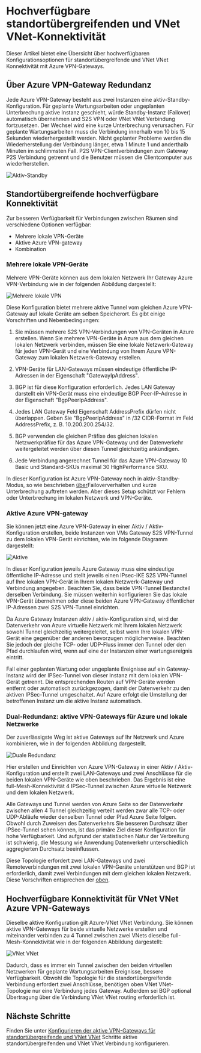 <properties
   pageTitle="Übersicht über hochverfügbaren Konfigurationen mit Azure VPN-Gateways | Microsoft Azure"
   description="Dieser Artikel bietet eine Übersicht über Azure VPN-Gateways mit hoch verfügbaren Konfigurationsoptionen."
   services="vpn-gateway"
   documentationCenter="na"
   authors="yushwang"
   manager="rossort"
   editor=""
   tags=""/>

<tags
   ms.service="vpn-gateway"
   ms.devlang="na"
   ms.topic="article"
   ms.tgt_pltfrm="na"
   ms.workload="infrastructure-services"
   ms.date="09/24/2016"
   ms.author="yushwang"/>

# <a name="highly-available-cross-premises-and-vnet-to-vnet-connectivity"></a>Hochverfügbare standortübergreifenden und VNet VNet-Konnektivität

Dieser Artikel bietet eine Übersicht über hochverfügbaren Konfigurationsoptionen für standortübergreifende und VNet VNet Konnektivität mit Azure VPN-Gateways.

## <a name = "activestandby"></a>Über Azure VPN-Gateway Redundanz

Jede Azure VPN-Gateway besteht aus zwei Instanzen eine aktiv-Standby-Konfiguration. Für geplante Wartungsarbeiten oder ungeplanten Unterbrechung aktive Instanz geschieht, würde Standby-Instanz (Failover) automatisch übernehmen und S2S VPN oder VNet VNet Verbindung fortzusetzen. Der Wechsel wird eine kurze Unterbrechung verursachen. Für geplante Wartungsarbeiten muss die Verbindung innerhalb von 10 bis 15 Sekunden wiederhergestellt werden. Nicht geplanter Probleme werden die Wiederherstellung der Verbindung länger, etwa 1 Minute 1 und anderthalb Minuten im schlimmsten Fall. P2S VPN-Clientverbindungen zum Gateway P2S Verbindung getrennt und die Benutzer müssen die Clientcomputer aus wiederherstellen.

![Aktiv-Standby](./media/vpn-gateway-highlyavailable/active-standby.png)

## <a name="highly-available-cross-premises-connectivity"></a>Standortübergreifende hochverfügbare Konnektivität

Zur besseren Verfügbarkeit für Verbindungen zwischen Räumen sind verschiedene Optionen verfügbar:

- Mehrere lokale VPN-Geräte
- Aktive Azure VPN-gateway
- Kombination

### <a name = "activeactiveonprem"></a>Mehrere lokale VPN-Geräte

Mehrere VPN-Geräte können aus dem lokalen Netzwerk Ihr Gateway Azure VPN-Verbindung wie in der folgenden Abbildung dargestellt:

![Mehrere lokale VPN](./media/vpn-gateway-highlyavailable/multiple-onprem-vpns.png)

Diese Konfiguration bietet mehrere aktive Tunnel vom gleichen Azure VPN-Gateway auf lokale Geräte am selben Speicherort. Es gibt einige Vorschriften und Nebenbedingungen:

1. Sie müssen mehrere S2S VPN-Verbindungen von VPN-Geräten in Azure erstellen. Wenn Sie mehrere VPN-Geräte in Azure aus dem gleichen lokalen Netzwerk verbinden, müssen Sie eine lokale Netzwerk-Gateway für jeden VPN-Gerät und eine Verbindung von Ihrem Azure VPN-Gateway zum lokalen Netzwerk-Gateway erstellen.

2. VPN-Geräte für LAN-Gateways müssen eindeutige öffentliche IP-Adressen in der Eigenschaft "GatewayIpAddress".

3. BGP ist für diese Konfiguration erforderlich. Jedes LAN Gateway darstellt ein VPN-Gerät muss eine eindeutige BGP Peer-IP-Adresse in der Eigenschaft "BgpPeerIpAddress".

4. Jedes LAN Gateway Feld Eigenschaft AddressPrefix dürfen nicht überlappen. Geben Sie "BgpPeerIpAddress" in /32 CIDR-Format im Feld AddressPrefix, z. B. 10.200.200.254/32.

5. BGP verwenden die gleichen Präfixe des gleichen lokalen Netzwerkpräfixe für das Azure VPN-Gateway und der Datenverkehr weitergeleitet werden über diesen Tunnel gleichzeitig ankündigen.

6. Jede Verbindung angerechnet Tunnel für das Azure VPN-Gateway 10 Basic und Standard-SKUs maximal 30 HighPerformance SKU. 

In dieser Konfiguration ist Azure VPN-Gateway noch in aktiv-Standby-Modus, so wie beschrieben [über](#activestandby)Failoververhalten und kurze Unterbrechung auftreten werden. Aber dieses Setup schützt vor Fehlern oder Unterbrechung im lokalen Netzwerk und VPN-Geräte.
 
### <a name="active-active-azure-vpn-gateway"></a>Aktive Azure VPN-gateway

Sie können jetzt eine Azure VPN-Gateway in einer Aktiv / Aktiv-Konfiguration erstellen, beide Instanzen von VMs Gateway S2S VPN-Tunnel zu dem lokalen VPN-Gerät einrichten, wie im folgende Diagramm dargestellt:

![Aktive](./media/vpn-gateway-highlyavailable/active-active.png)

In dieser Konfiguration jeweils Azure Gateway muss eine eindeutige öffentliche IP-Adresse und stellt jeweils einen IPsec-IKE S2S VPN-Tunnel auf Ihre lokalen VPN-Gerät in Ihrem lokalen Netzwerk-Gateway und Verbindung angegeben. Beachten Sie, dass beide VPN-Tunnel Bestandteil derselben Verbindung. Sie müssen weiterhin konfigurieren Sie das lokale VPN-Gerät übernehmen oder diese beiden Azure VPN-Gateway öffentlicher IP-Adressen zwei S2S VPN-Tunnel einrichten.

Da Azure Gateway Instanzen aktiv / aktiv-Konfiguration sind, wird der Datenverkehr von Azure virtuelle Netzwerk mit Ihrem lokalen Netzwerk sowohl Tunnel gleichzeitig weitergeleitet, selbst wenn Ihre lokalen VPN-Gerät eine gegenüber der anderen bevorzugen möglicherweise. Beachten Sie jedoch der gleiche TCP- oder UDP-Fluss immer den Tunnel oder den Pfad durchlaufen wird, wenn auf eine der Instanzen einer wartungsereignis eintritt.

Fall einer geplanten Wartung oder ungeplante Ereignisse auf ein Gateway-Instanz wird der IPSec-Tunnel von dieser Instanz mit dem lokalen VPN-Gerät getrennt. Die entsprechenden Routen auf VPN-Geräte werden entfernt oder automatisch zurückgezogen, damit der Datenverkehr zu den aktiven IPSec-Tunnel umgeschaltet. Auf Azure erfolgt die Umstellung der betroffenen Instanz um die aktive Instanz automatisch.

### <a name="dual-redundancy-active-active-vpn-gateways-for-both-azure-and-on-premises-networks"></a>Dual-Redundanz: aktive VPN-Gateways für Azure und lokale Netzwerke

Der zuverlässigste Weg ist aktive Gateways auf Ihr Netzwerk und Azure kombinieren, wie in der folgenden Abbildung dargestellt.

![Duale Redundanz](./media/vpn-gateway-highlyavailable/dual-redundancy.png)

Hier erstellen und Einrichten von Azure VPN-Gateway in einer Aktiv / Aktiv-Konfiguration und erstellt zwei LAN-Gateways und zwei Anschlüsse für die beiden lokalen VPN-Geräte wie oben beschrieben. Das Ergebnis ist eine full-Mesh-Konnektivität 4 IPSec-Tunnel zwischen Azure virtuelle Netzwerk und dem lokalen Netzwerk.

Alle Gateways und Tunnel werden von Azure Seite so der Datenverkehr zwischen allen 4 Tunnel gleichzeitig verteilt werden zwar alle TCP- oder UDP-Abläufe wieder denselben Tunnel oder Pfad Azure Seite folgen. Obwohl durch Zuweisen des Datenverkehrs Sie besseren Durchsatz über IPSec-Tunnel sehen können, ist das primäre Ziel dieser Konfiguration für hohe Verfügbarkeit. Und aufgrund der statistischen Natur der Verbreitung ist schwierig, die Messung wie Anwendung Datenverkehr unterschiedlich aggregierten Durchsatz beeinflussen.

Diese Topologie erfordert zwei LAN-Gateways und zwei Remoteverbindungen mit zwei lokalen VPN-Geräte unterstützen und BGP ist erforderlich, damit zwei Verbindungen mit dem gleichen lokalen Netzwerk. Diese Vorschriften entsprechen der [oben](#activeactiveonprem). 

## <a name="highly-available-vnet-to-vnet-connectivity-through-azure-vpn-gateways"></a>Hochverfügbare Konnektivität für VNet VNet Azure VPN-Gateways

Dieselbe aktive Konfiguration gilt Azure-VNet VNet Verbindung. Sie können aktive VPN-Gateways für beide virtuelle Netzwerke erstellen und miteinander verbinden zu 4 Tunnel zwischen zwei VNets dieselbe full-Mesh-Konnektivität wie in der folgenden Abbildung dargestellt:

![VNet VNet](./media/vpn-gateway-highlyavailable/vnet-to-vnet.png)

Dadurch, dass es immer ein Tunnel zwischen den beiden virtuellen Netzwerken für geplante Wartungsarbeiten Ereignisse, bessere Verfügbarkeit. Obwohl die Topologie für die standortübergreifende Verbindung erfordert zwei Anschlüsse, benötigen oben VNet VNet-Topologie nur eine Verbindung jedes Gateway. Außerdem sei BGP optional Übertragung über die Verbindung VNet VNet routing erforderlich ist.


## <a name="next-steps"></a>Nächste Schritte

Finden Sie unter [Konfigurieren der aktive VPN-Gateways für standortübergreifende und VNet VNet](vpn-gateway-activeactive-rm-powershell.md) Schritte aktive standortübergreifenden und VNet VNet Verbindung konfigurieren.

